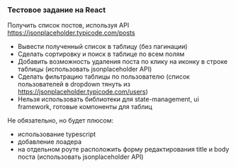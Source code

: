 ### Тестовое задание на React

Получить список постов, используя API https://jsonplaceholder.typicode.com/posts

- Вывести полученный список в таблицу (без пагинации)
- Сделать сортировку и поиск в таблице по всем полям
- Добавить возможность удаления поста по клику на иконку в строке таблицы (использовать jsonplaceholder API)
- Сделать фильтрацию таблицы по пользователю (список пользователей в dropdown тянуть из https://jsonplaceholder.typicode.com/users)
- Нельзя использовать библиотеки для state-management, ui framework, готовые компоненты для таблиц

Не обязательно, но будет плюсом:
- использование typescript
- добавление лоадера
- на отдельном роуте расположить форму редактирования title и body поста (использовать jsonplaceholder API)
